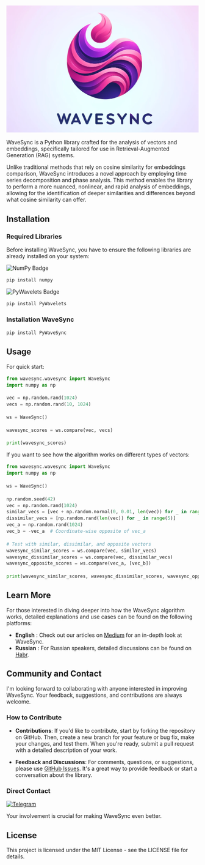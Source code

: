 ![WaveSync](/img/wavesync.png)


WaveSync is a Python library crafted for the analysis of vectors and embeddings, specifically tailored for use in Retrieval-Augmented Generation (RAG) systems. 

Unlike traditional methods that rely on cosine similarity for embeddings comparison, WaveSync introduces a novel approach by employing time series decomposition and phase analysis. This method enables the library to perform a more nuanced, nonlinear, and rapid analysis of embeddings, allowing for the identification of deeper similarities and differences beyond what cosine similarity can offer.

## Installation

### Required Libraries

Before installing WaveSync, you have to ensure the following libraries are already installed on your system:

![NumPy Badge](https://img.shields.io/badge/NumPy-%23013243.svg?&style=for-the-badge&logo=numpy&logoColor=white) 
```bash
pip install numpy
```

![PyWavelets Badge](https://img.shields.io/badge/PyWavelets-%23013243.svg?&style=for-the-badge&logo=pywavelets&logoColor=white)
```bash
pip install PyWavelets
```

### Installation WaveSync


```bash
pip install PyWaveSync
```

## Usage

For quick start:

```python
from wavesync.wavesync import WaveSync
import numpy as np

vec = np.random.rand(1024)  
vecs = np.random.rand(10, 1024)

ws = WaveSync()

wavesync_scores = ws.compare(vec, vecs)

print(wavesync_scores)
```

If you want to see how the algorithm works on different types of vectors:

```python
from wavesync.wavesync import WaveSync
import numpy as np

ws = WaveSync()

np.random.seed(42)  
vec = np.random.rand(1024)  
similar_vecs = [vec + np.random.normal(0, 0.01, len(vec)) for _ in range(5)]
dissimilar_vecs = [np.random.rand(len(vec)) for _ in range(5)]
vec_a = np.random.rand(1024)
vec_b = -vec_a  # Coordinate-wise opposite of vec_a

# Test with similar, dissimilar, and opposite vectors
wavesync_similar_scores = ws.compare(vec, similar_vecs)
wavesync_dissimilar_scores = ws.compare(vec, dissimilar_vecs)
wavesync_opposite_scores = ws.compare(vec_a, [vec_b])

print(wavesync_similar_scores, wavesync_dissimilar_scores, wavesync_opposite_scores)
```

## Learn More

For those interested in diving deeper into how the WaveSync algorithm works, detailed explanations and use cases can be found on the following platforms:

- **English** : Check out our articles on [Medium](https://medium.com/@guyfloki/wavesync-a-new-path-to-nonlinear-analysis-of-embeddings-3c7cd0ae77fc) for an in-depth look at WaveSync. 
- **Russian** : For Russian speakers, detailed discussions can be found on [Habr](https://habr.com/ru/articles/798447/).

## Community and Contact

I'm looking forward to collaborating with anyone interested in improving WaveSync. Your feedback, suggestions, and contributions are always welcome.

### How to Contribute

- **Contributions**: If you'd like to contribute, start by forking the repository on GitHub. Then, create a new branch for your feature or bug fix, make your changes, and test them. When you're ready, submit a pull request with a detailed description of your work.

- **Feedback and Discussions**: For comments, questions, or suggestions, please use [GitHub Issues](https://github.com/guyfloki/wavesync/issues). It's a great way to provide feedback or start a conversation about the library.

### Direct Contact

<a href="https://t.me/AGI_person">
    <img src="https://upload.wikimedia.org/wikipedia/commons/8/82/Telegram_logo.svg" width="50" height="50" alt="Telegram"/>
</a>

Your involvement is crucial for making WaveSync even better.


## License

This project is licensed under the MIT License - see the LICENSE file for details.
